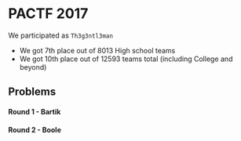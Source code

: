 # PACTF 2017

We participated as `Th3g3ntl3man`

* We got 7th place out of 8013 High school teams
* We got 10th place out of 12593 teams total (including College and beyond)

## Problems

#### Round 1 - Bartik

#### Round 2 - Boole
